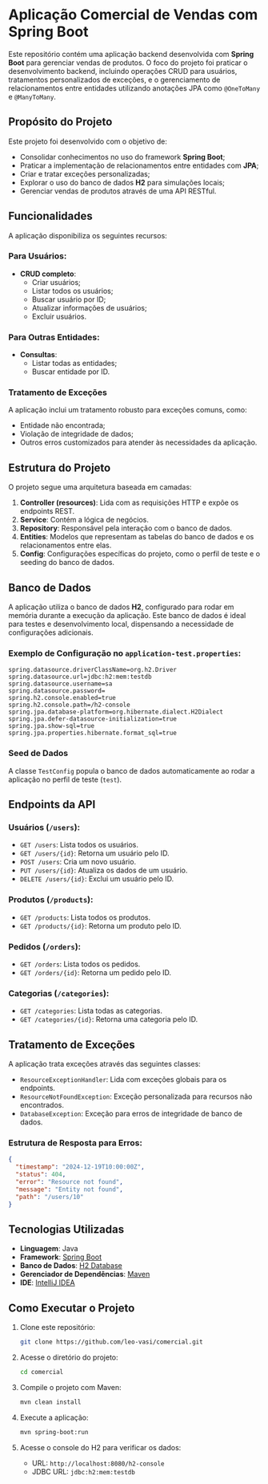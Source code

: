 # Aplicação Comercial de Vendas com Spring Boot

Este repositório contém uma aplicação backend desenvolvida com **Spring Boot** para gerenciar vendas de produtos. O foco do projeto foi praticar o desenvolvimento backend, incluindo operações CRUD para usuários, tratamentos personalizados de exceções, e o gerenciamento de relacionamentos entre entidades utilizando anotações JPA como `@OneToMany` e `@ManyToMany`.

## Propósito do Projeto

Este projeto foi desenvolvido com o objetivo de:

- Consolidar conhecimentos no uso do framework **Spring Boot**;
- Praticar a implementação de relacionamentos entre entidades com **JPA**;
- Criar e tratar exceções personalizadas;
- Explorar o uso do banco de dados **H2** para simulações locais;
- Gerenciar vendas de produtos através de uma API RESTful.

## Funcionalidades

A aplicação disponibiliza os seguintes recursos:

### Para Usuários:
- **CRUD completo**:
  - Criar usuários;
  - Listar todos os usuários;
  - Buscar usuário por ID;
  - Atualizar informações de usuários;
  - Excluir usuários.

### Para Outras Entidades:
- **Consultas**:
  - Listar todas as entidades;
  - Buscar entidade por ID.

### Tratamento de Exceções
A aplicação inclui um tratamento robusto para exceções comuns, como:
- Entidade não encontrada;
- Violação de integridade de dados;
- Outros erros customizados para atender às necessidades da aplicação.

## Estrutura do Projeto

O projeto segue uma arquitetura baseada em camadas:

1. **Controller (resources)**: Lida com as requisições HTTP e expõe os endpoints REST.
2. **Service**: Contém a lógica de negócios.
3. **Repository**: Responsável pela interação com o banco de dados.
4. **Entities**: Modelos que representam as tabelas do banco de dados e os relacionamentos entre elas.
5. **Config**: Configurações específicas do projeto, como o perfil de teste e o seeding do banco de dados.

## Banco de Dados

A aplicação utiliza o banco de dados **H2**, configurado para rodar em memória durante a execução da aplicação. Este banco de dados é ideal para testes e desenvolvimento local, dispensando a necessidade de configurações adicionais.

### Exemplo de Configuração no `application-test.properties`:
```properties
spring.datasource.driverClassName=org.h2.Driver
spring.datasource.url=jdbc:h2:mem:testdb
spring.datasource.username=sa
spring.datasource.password=
spring.h2.console.enabled=true
spring.h2.console.path=/h2-console
spring.jpa.database-platform=org.hibernate.dialect.H2Dialect
spring.jpa.defer-datasource-initialization=true
spring.jpa.show-sql=true
spring.jpa.properties.hibernate.format_sql=true

```

### Seed de Dados
A classe `TestConfig` popula o banco de dados automaticamente ao rodar a aplicação no perfil de teste (`test`).



## Endpoints da API

### Usuários (`/users`):
- `GET /users`: Lista todos os usuários.
- `GET /users/{id}`: Retorna um usuário pelo ID.
- `POST /users`: Cria um novo usuário.
- `PUT /users/{id}`: Atualiza os dados de um usuário.
- `DELETE /users/{id}`: Exclui um usuário pelo ID.

### Produtos (`/products`):
- `GET /products`: Lista todos os produtos.
- `GET /products/{id}`: Retorna um produto pelo ID.

### Pedidos (`/orders`):
- `GET /orders`: Lista todos os pedidos.
- `GET /orders/{id}`: Retorna um pedido pelo ID.

### Categorias (`/categories`):
- `GET /categories`: Lista todas as categorias.
- `GET /categories/{id}`: Retorna uma categoria pelo ID.

## Tratamento de Exceções

A aplicação trata exceções através das seguintes classes:

- `ResourceExceptionHandler`: Lida com exceções globais para os endpoints.
- `ResourceNotFoundException`: Exceção personalizada para recursos não encontrados.
- `DatabaseException`: Exceção para erros de integridade de banco de dados.

### Estrutura de Resposta para Erros:
```json
{
  "timestamp": "2024-12-19T10:00:00Z",
  "status": 404,
  "error": "Resource not found",
  "message": "Entity not found",
  "path": "/users/10"
}
```

## Tecnologias Utilizadas

- **Linguagem**: Java
- **Framework**: [Spring Boot](https://spring.io/projects/spring-boot)
- **Banco de Dados**: [H2 Database](https://www.h2database.com/)
- **Gerenciador de Dependências**: [Maven](https://maven.apache.org/)
- **IDE**: [IntelliJ IDEA](https://www.jetbrains.com/pt-br/idea/)

## Como Executar o Projeto

1. Clone este repositório:
   ```bash
   git clone https://github.com/leo-vasi/comercial.git
   ```

2. Acesse o diretório do projeto:
   ```bash
   cd comercial
   ```

3. Compile o projeto com Maven:
   ```bash
   mvn clean install
   ```

4. Execute a aplicação:
   ```bash
   mvn spring-boot:run
   ```

5. Acesse o console do H2 para verificar os dados:
   - URL: `http://localhost:8080/h2-console`
   - JDBC URL: `jdbc:h2:mem:testdb`

